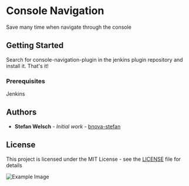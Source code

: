 # Console Navigation

Save many time when navigate through the console 

## Getting Started

Search for console-navigation-plugin in the jenkins plugin repository and install it. That's it!

### Prerequisites

Jenkins

## Authors

* **Stefan Welsch** - *Initial work* - [bnova-stefan](https://github.com/bnova-stefan)

## License

This project is licensed under the MIT License - see the [LICENSE](LICENSE) file for details

![Example Image](https://raw.githubusercontent.com/bnova-stefan/jenkins-console-navigation-plugin/develop/images/example.png)
